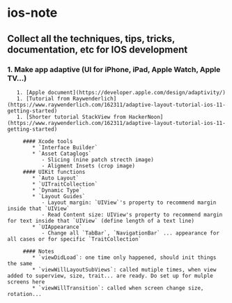 # ios-note

## Collect all the techniques, tips, tricks, documentation, etc for IOS development

### 1. Make app adaptive (UI for iPhone, iPad, Apple Watch, Apple TV...)

       1. [Apple document](https://developer.apple.com/design/adaptivity/)
       1. [Tutorial from Raywenderlich](https://www.raywenderlich.com/162311/adaptive-layout-tutorial-ios-11-getting-started)
       1. [Shorter tutorial StackView from HackerNoon](https://www.raywenderlich.com/162311/adaptive-layout-tutorial-ios-11-getting-started)
   
         #### Xcode tools
            * `Interface Builder`
            * `Asset Cataglogs`
               - Slicing (nine patch strecth image)
               - Aligment Insets (crop image)
         #### UIKit functions 
            * `Auto Layout`
            * `UITraitCollection`
            * `Dynamic Type`
            * `Layout Guides`
               - Layout margin: `UIView`'s property to recommend margin inside that `UIView`
               - Read Content size: UIView's property to recommend margin for text inside that `UIView` (define length of a text line)
            * `UIAppearance`
               - Change all `TabBar`, `NavigationBar` ... appearance for all cases or for specific `TraitCollection`

         #### Notes
            * `viewDidLoad`: one time only happened, should init things the same
            * `viewWillLayoutSubViews`: called mutiple times, when view added to superview, size, trait... are ready. Do set up for mulple screens here
            * `viewWillTransition`: called when screen change size, rotation...
